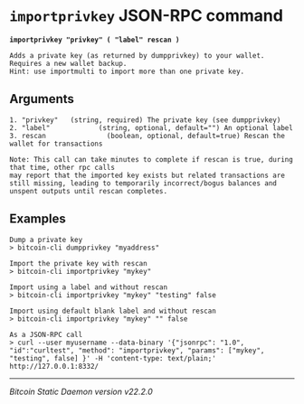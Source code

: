 `importprivkey` JSON-RPC command
================================

**`importprivkey "privkey" ( "label" rescan )`**

```
Adds a private key (as returned by dumpprivkey) to your wallet. Requires a new wallet backup.
Hint: use importmulti to import more than one private key.
```

Arguments
---------

```
1. "privkey"   (string, required) The private key (see dumpprivkey)
2. "label"            (string, optional, default="") An optional label
3. rescan               (boolean, optional, default=true) Rescan the wallet for transactions

Note: This call can take minutes to complete if rescan is true, during that time, other rpc calls
may report that the imported key exists but related transactions are still missing, leading to temporarily incorrect/bogus balances and unspent outputs until rescan completes.
```

Examples
--------

```
Dump a private key
> bitcoin-cli dumpprivkey "myaddress"

Import the private key with rescan
> bitcoin-cli importprivkey "mykey"

Import using a label and without rescan
> bitcoin-cli importprivkey "mykey" "testing" false

Import using default blank label and without rescan
> bitcoin-cli importprivkey "mykey" "" false

As a JSON-RPC call
> curl --user myusername --data-binary '{"jsonrpc": "1.0", "id":"curltest", "method": "importprivkey", "params": ["mykey", "testing", false] }' -H 'content-type: text/plain;' http://127.0.0.1:8332/
```

***

*Bitcoin Static Daemon version v22.2.0*
